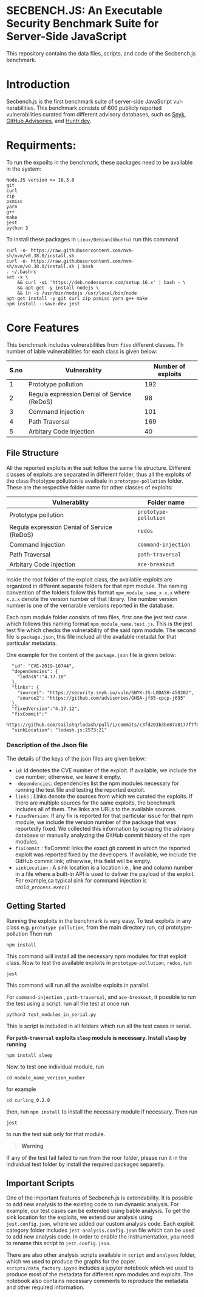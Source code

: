 # SECBENCH.JS: An Executable Security Benchmark Suite for Server-Side JavaScript

This repository contains the data files, scripts, and code of the Secbench.js benchmark.

# Introduction

Secbench.js is the first benchmark suite of server-side JavaScript vul- nerabilities. This benchmark consists of 600 publicly reported vulnerabilities curated from different advisory databases, such as [Snyk](https://security.snyk.io/), [GitHub Advisories](https://github.com/advisories), and [Huntr.dev](https://www.huntr.dev/).

# Requirments:

To run the expoilts in the benchmark, these packages need to be available in the system:

```
Node.JS version >= 16.3.0
git
curl
zip
psmisc
yarn
g++
make
jest
python 3
```

To install these packages in `Linux/Debian(Ubuntu)` run this command

```
curl -o- https://raw.githubusercontent.com/nvm-sh/nvm/v0.38.0/install.sh
curl -o- https://raw.githubusercontent.com/nvm-sh/nvm/v0.38.0/install.sh | bash
. ~/.bashrc
set -x \
    && curl -sL 'https://deb.nodesource.com/setup_16.x' | bash - \
    && apt-get -y install nodejs \
    && ln -s /usr/bin/nodejs /usr/local/bin/node
apt-get install -y git curl zip psmisc yarn g++ make
npm install --save-dev jest
```

# Core Features

This benchmark includes vulnerabilities from `five` different classes. Th number of 
lable vulnerabilities for each class is given below:

| S.no | Vulnerablity                                | Number of exploits |
| ---- | ------------------------------------------- | ------------------ |
| 1    | Prototype pollution                         | 192                |
| 2    | Regula expression Denial of Service (ReDoS) | 98                 |
| 3    | Command Injection                           | 101                |
| 4    | Path Traversal                              | 169                |
| 5    | Arbitary Code Injection                     | 40                 |

## File Structure

All the reported exploits in the suit follow the same file structure. Different classes of exploits are separated in different folder, thus all the exploits of the class Prototype pollution is availbale in `prototype-pollution` folder. These are the respective folder name for other classes of exploits:

| Vulnerablity                                | Folder name           |
| ------------------------------------------- | --------------------- |
| Prototype pollution                         | `prototype-pollution` |
| Regula expression Denial of Service (ReDoS) | `redos`               |
| Command Injection                           | `command-injection`   |
| Path Traversal                              | `path-traversal`      |
| Arbitary Code Injection                     | `ace-breakout`        |

Inside the root folder of the exploit class, the available exploits are organized in different separate folders for that npm module. The naming convention of the folders follow this format `npm_module_name_x.x.x` where `x.x.x` denote the version number of that library. The number version number is one of the vernarable versions reported in the database.

Each npm module folder consists of two files, first one the jest test case which follows this naming format
`npm_module_name.test.js`. This is the jest test file which checks the vulnerability of the said npm module. The second file is `package.json`, this file inclued all the available metadat for that particular metadata.

One example for the content of the `package.json` file is given below:

```
  "id": "CVE-2019-10744",
  "dependencies": {
    "lodash":"4.17.10"
  },
  "links": {
    "source1": "https://security.snyk.io/vuln/SNYK-JS-LODASH-450202",
    "source2": "https://github.com/advisories/GHSA-jf85-cpcp-j695"
  },
  "fixedVersion":"4.17.12",
  "fixCommit":"
      https://github.com/sailshq/lodash/pull/1/commits/c3fd203b3be87a8177f7f00824033c95f981f984"",
  "sinkLocation": "lodash.js:2573:21"
```

### Description of the Json file

The details of the keys of the json files are given below:

- `id`: id denotes the CVE number of the exploit. If available, we include the cve number; otherwise, we leave it empty.
- ` dependencies`: dependencies list the npm modules necessary for running the test file and testing the reported exploit.
- `links` : Links denote the sources from which we curated the exploits. If there are multiple sources for the same exploits, the benchmark includes all of them. The links are URLs to the available sources.
- `fixedVersion`: If any fix is reported for that particular issue for that npm module, we include the version number of the package that was reportedly fixed. We collected this information by scraping the advisory database or manually analyzing the GitHub commit history of the npm modules.
- `fixCommit` : fixCommit links the exact git commit in which the reported exploit was reported fixed by the developers. If available, we include the GitHub commit link; otherwise, this field will be empty.
- `sinkLocation` : A sink location is a location i.e., line and column number in a file where a built-in API is used to deliver the payload of the exploit. For example,ca typical sink for command injection is _`child_process.exec()`_

## Getting Started

Running the exploits in the benchmark is very easy. To test exploits in any class e.g. `prototype pollution`, from the main directory run,
cd prototype-pollution
Then run

```
npm install
```

This command will install all the necessary npm modules for that exploit class.
Now to test the available exploits in `prototype-pollution`, `redos`, run

```
jest
```

This command will run all the avaialbe exploits in parallal.

For `command-injection` , `path-traversal`, and `ace-breakout`, it possible to run the test using a script. run all the test at once run

```
python3 test_modules_in_serial.py
```

This is script is included in all folders which run all the test cases in serial.

**For `path-traversal` exploits `sleep` module is necessary. Install `sleep` by running**

```
npm install sleep
```

Now, to test one individual module, run

```
cd module_name_verison_number
```

for example

```
cd curling_0.2.0
```

then, run `npm install` to install the necessary module if necessary. Then run

```
jest
```

to run the test suit only for that module.

> **Warning**

If any of the test fail failed to run from the roor folder, please run it in the individual test folder by install the required packages separetly.

## Important Scripts

One of the important features of Secbench.js is extendability. It is possible to add new analysis to the existing code to run dynamic analysis. For example, our test cases can be extended using bable analysis. To get the sink location for the exploits, we extend our analysis using `jest.config.json`, where we added our custom analysis code. Each exploit category folder includes `jest-analysis.config.json` file which can be used to add new analysis code. In order to enable the instrumentation, you need to rename this script to `jest.config.json`.

There are also other analysis scripts available in `script` and `analyses` folder, which we used to produce the graphs for the paper. `scripts/data_factory.ipynb` includes a jupyter notebook which we used to produce most of the metadata for different npm modules and exploits. The notebook also contains necessary comments to reproduce the metadata and other required information.

